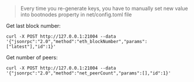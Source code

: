 > Every time you re-generate keys, you have to manually set new value into bootnodes property in net/config.toml file

Get last block number:
```shell
curl -X POST http://127.0.0.1:21004 --data '{"jsonrpc":"2.0","method":"eth_blockNumber","params":["latest"],"id":1}'
```

Get number of peers:
```shell
curl -X POST http://127.0.0.1:21004 --data '{"jsonrpc":"2.0","method":"net_peerCount","params":[],"id":1}'
```
